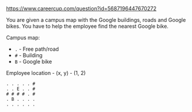 https://www.careercup.com/question?id=5687196447670272

You are given a campus map with the Google buildings, roads and Google
bikes. You have to help the employee find the nearest Google bike.

Campus map:

- `.` - Free path/road
- `#` - Building
- `B` - Google bike

Employee location - (x, y) - (1, 2)

```
. . . . . #
. . E . . #
# # # # . #
. B . . . .
. . . . . .
```
